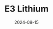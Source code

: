 ---  
layout: startup_page  
title: "E3 Lithium"  
id: "e3lithium.ca"  
permalink: "/e3lithiume3lithium.ca08152024/"  
website: "https://e3lithium.ca/"  
funding_round: "Grant"  
funding_amount: "$5M"  
investors: "Government of Alberta"  
about: "E3 Lithium develops and produces high-purity, battery-grade lithium products from brine resources in Alberta and Saskatchewan. The company utilizes innovative technology solutions to extract lithium, aiming to become a global leader in lithium production. Its goal is to contribute to the growing electrical revolution by supplying a crucial element for batteries."  
markets: "Lithium Mining, Battery Technology, Critical Minerals"  
hq: "Calgary, Alberta, Canada"  
founded_year: "2016"  
linkedin: "https://www.linkedin.com/company/e3lithium"  
twitter: ""  
instagram: ""  
facebook: ""  
crunchbase: "https://www.crunchbase.com/organization/e3-metals?utm_source=linkedin&utm_medium=referral&utm_campaign=linkedin_companies&utm_content=profile_cta_anon&trk=funding_crunchbase"  
pitchbook: "https://pitchbook.com/profiles/company/181472-41"  

date_display: "15-Aug-2024"  
date: "2024-08-15"

# SEO Optimization  
meta_title: "E3 Lithium - Grant Funding ($5M)"  
meta_description: "E3 Lithium, E3 Lithium develops and produces high-purity, battery-grade lithium products from brine resources in Alberta and Saskatchewan. The company utilizes in..."  
meta_keywords: "E3 Lithium, Lithium Mining, Battery Technology, Critical Minerals, Grant funding"  
canonical_url: "https://startup.projectstartups.com/e3lithiume3lithium.ca08152024/"  
---